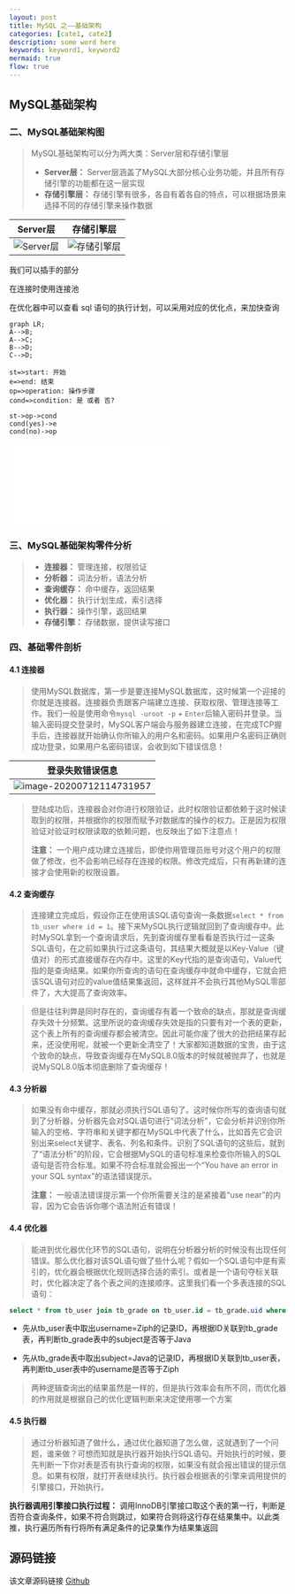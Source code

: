 ```yaml
---
layout: post
title: MySQL 之——基础架构
categories: [cate1, cate2]
description: some word here
keywords: keyword1, keyword2
mermaid: true
flow: true
---
```


## MySQL基础架构

### 二、MySQL基础架构图

> MySQL基础架构可以分为两大类：Server层和存储引擎层
>
> - **Server层：** Server层涵盖了MySQL大部分核心业务功能，并且所有存储引擎的功能都在这一层实现
> - **存储引擎层：** 存储引擎有很多，各自有着各自的特点，可以根据场景来选择不同的存储引擎来操作数据

|                           Server层                           |                          存储引擎层                          |
| :----------------------------------------------------------: | :----------------------------------------------------------: |
| ![Server层](https://gitee.com/Ziphtracks/Figurebed/raw/master/img/1/20200712112724.png) | ![存储引擎层](https://gitee.com/Ziphtracks/Figurebed/raw/master/img/1/20200712112728.png) |

我们可以插手的部分

在连接时使用连接池

在优化器中可以查看 sql 语句的执行计划，可以采用对应的优化点，来加快查询

```mermaid
graph LR; 
A-->B; 
A-->C; 
B-->D; 
C-->D; 
``` 

```flow 
st=>start: 开始 
e=>end: 结束 
op=>operation: 操作步骤 
cond=>condition: 是 或者 否? 
 
st->op->cond 
cond(yes)->e 
cond(no)->op 
``` 

![绘图](./attachments/1625718895049.drawio.html)


### 三、MySQL基础架构零件分析

> - **连接器：** 管理连接，权限验证
> - **分析器：** 词法分析，语法分析
> - **查询缓存：** 命中缓存，返回结果
> - **优化器：** 执行计划生成，索引选择
> - **执行器：** 操作引擎，返回结果
> - **存储引擎：** 存储数据，提供读写接口



### 四、基础零件剖析

#### 4.1 连接器

> 使用MySQL数据库，第一步是要连接MySQL数据库，这时候第一个迎接的你就是连接器。连接器负责跟客户端建立连接、获取权限、管理连接等工作。我们一般是使用命令`mysql -uroot -p` + `Enter`后输入密码并登录。当输入密码提交登录时，MySQL客户端会与服务器建立连接，在完成TCP握手后，连接器就开始确认你所输入的用户名和密码。如果用户名密码正确则成功登录，如果用户名密码错误，会收到如下错误信息！

|                       登录失败错误信息                       |
| :----------------------------------------------------------: |
| ![image-20200712114731957](https://gitee.com/Ziphtracks/Figurebed/raw/master/img/1/20200712114734.png) |

> 登陆成功后，连接器会对你进行权限验证，此时权限验证都依赖于这时候读取到的权限，并根据你的权限而赋予对数据库的操作的权力。正是因为权限验证对验证时权限读取的依赖问题，也反映出了如下注意点！
>
> **注意：** 一个用户成功建立连接后，即使你用管理员账号对这个用户的权限做了修改，也不会影响已经存在连接的权限。修改完成后，只有再新建的连接才会使用新的权限设置。



#### 4.2 查询缓存

> 连接建立完成后，假设你正在使用该SQL语句查询一条数据`select * from tb_user where id = 1`。接下来MySQL执行逻辑就回到了查询缓存中。此时MySQL拿到一个查询请求后，先到查询缓存里看看是否执行过一这条SQL语句，在之前如果执行过这条语句，其结果大概就是以Key-Value（键值对）的形式直接缓存在内存中。这里的Key代指的是查询语句，Value代指的是查询结果。如果你所查询的语句在查询缓存中就命中缓存，它就会把该SQL语句对应的value值结果集返回，这样就并不会执行其他MySQL零部件了，大大提高了查询效率。

> 但是往往利弊是同时存在的，查询缓存有着一个致命的缺点，那就是查询缓存失效十分频繁。这里所说的查询缓存失效是指的只要有对一个表的更新，这个表上所有的查询缓存都会被清空。因此可能你废了很大的劲把结果存起来，还没使用呢，就被一个更新全清空了！大家都知道数据的宝贵，由于这个致命的缺点，导致查询缓存在MySQL8.0版本的时候就被抛弃了，也就是说MySQL8.0版本彻底删除了查询缓存！



#### 4.3 分析器

> 如果没有命中缓存，那就必须执行SQL语句了。这时候你所写的查询语句就到了分析器，分析器先会对SQL语句进行“词法分析”，它会分析并识别你所输入的空格、字符串和关键字都在MySQL中代表了什么，比如首先它会识别出来select关键字、表名、列名和条件。识别了SQL语句的这些后，就到了“语法分析”的阶段，它会根据MySQL的语句标准来检查你所输入的SQL语句是否符合标准。如果不符合标准就会报出一个“You have an error in your SQL syntax”的语法错误提示。
>
> **注意：** 一般语法错误提示第一个你所需要关注的是紧接着“use near”的内容，因为它会告诉你哪个语法附近有错误！



#### 4.4 优化器

> 能进到优化器优化环节的SQL语句，说明在分析器分析的时候没有出现任何错误。那么优化器对该SQL语句做了些什么呢？假如一个SQL语句中是有索引的，优化器会根据优化规则选择合适的索引。或者是一个语句夺标关联时，优化器决定了各个表之间的连接顺序。这里我们看一个多表连接的SQL语句：

```sql
select * from tb_user join tb_grade on tb_user.id = tb_grade.uid where tb_user.username = 'Ziph' and tb_grade.subject = 'Java';
```

- 先从tb_user表中取出username=Ziph的记录ID，再根据ID关联到tb_grade表，再判断tb_grade表中的subject是否等于Java

- 先从tb_grade表中取出subject=Java的记录ID，再根据ID关联到tb_user表，再判断tb_user表中的username是否等于Ziph

> 两种逻辑查询出的结果虽然是一样的，但是执行效率会有所不同，而优化器的作用就是根据自己的优化逻辑判断来决定使用哪一个方案



#### 4.5 执行器

> 通过分析器知道了做什么，通过优化器知道了怎么做，这就遇到了一个问题，谁来做？可想而知就是执行器开始执行SQL语句。开始执行的时候，要先判断一下你对表是否有执行查询的权限，如果没有就会报出错误的提示信息。如果有权限，就打开表继续执行。执行器会根据表的引擎来调用提供的引擎接口，开始执行。

**执行器调用引擎接口执行过程：** 调用InnoDB引擎接口取这个表的第一行，判断是否符合查询条件，如果不符合则跳过，如果符合则将这行存在结果集中。以此类推，执行遍历所有行将所有满足条件的记录集作为结果集返回





## 源码链接
该文章源码链接 [Github](url)